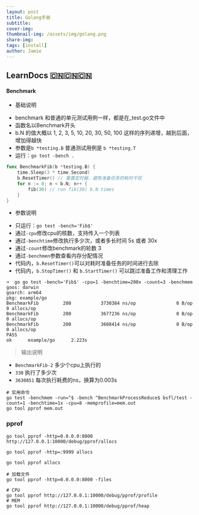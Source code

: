 ```yaml
---
layout: post
title: Golang手册
subtitle: 
cover-img: 
thumbnail-img: /assets/img/golang.png
share-img: 
tags: [install]
author: Jamie
---
```


## LearnDocs 🇨🇳🇨🇳🇨🇳

#### Benchmark

* 基础说明

- benchmark 和普通的单元测试用例一样，都是在_test.go文件中
- 函数名以Benchmark开头
- b.N 的值大概以 1, 2, 3, 5, 10, 20, 30, 50, 100 这样的序列递增，越到后面，增加得越快
- 参数是`b *testing.B` 普通测试用例是 `b *testing.T`
- 运行：`go test -bench .`

```go
func BenchmarkFib(b *testing.B) {
	time.Sleep(3 * time.Second)
	b.ResetTimer() // 重置定时器，避免准备任务的耗时干扰
	for n := 0; n < b.N; n++ {
		fib(30) // run fib(30) b.N times
	}
}
```

* 参数说明

- 只运行：`go test -bench='Fib$'`
- 通过`-cpu`修改cpu的核数，支持传入一个列表
- 通过`-benchtime`修改执行多少次，或者多长时间 5s 或者 30x
- 通过`-count`修改benchmark的轮数 3
- 通过`-benchmen`参数查看内存分配情况
- 代码内，`b.ResetTimer()`可以对耗时准备任务的时间进行去除
- 代码内，`b.StopTimer()` 和 `b.StartTimer()` 可以跳过准备工作和清理工作

```shell
➜  go go test -bench='Fib$' -cpu=1 -benchtime=200x -count=3 -benchmem
goos: darwin
goarch: arm64
pkg: example/go
BenchmarkFib         200           3730384 ns/op               0 B/op          0 allocs/op
BenchmarkFib         200           3677236 ns/op               0 B/op          0 allocs/op
BenchmarkFib         200           3608414 ns/op               0 B/op          0 allocs/op
PASS
ok      example/go      2.223s
```

> 输出说明

- `BenchmarkFib-2` 多少个cpu上执行的
- `330` 执行了多少次
- `3630851` 每次执行耗费的ns，换算为0.003s

```shell
# 实用命令
go test -benchmem -run=^$ -bench ^BenchmarkProcessReduce$ bsfl/test -count=1 -benchtime=1x -cpu=8 -memprofile=mem.out
go tool pprof mem.out
```


### pprof

```shell
go tool pprof -http=0.0.0.0:8000 http://127.0.0.1:10000/debug/pprof/allocs

go tool pprof -http=:9999 allocs

go tool pprof allocs

# 加载文件
go tool pprof -http=0.0.0.0:8000 -files

# CPU
go tool pprof http://127.0.0.1:10000/debug/pprof/profile
# MEM
go tool pprof http://127.0.0.1:10000/debug/pprof/heap
```

